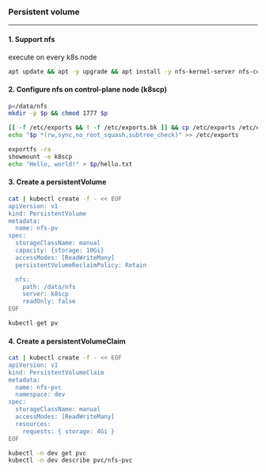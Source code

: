 ### Persistent volume
---

#### 1. Support nfs
execute on every k8s node
```bash
apt update && apt -y upgrade && apt install -y nfs-kernel-server nfs-common
```

#### 2. Configure nfs on control-plane node (k8scp)
```bash
p=/data/nfs
mkdir -p $p && chmod 1777 $p

[[ -f /etc/exports && ! -f /etc/exports.bk ]] && cp /etc/exports /etc/exports.bk
echo "$p *(rw,sync,no_root_squash,subtree_check)" >> /etc/exports

exportfs -ra
showmount -e k8scp
echo "Hello, world!" > $p/hello.txt
```

#### 3. Create a persistentVolume
```bash
cat | kubectl create -f - << EOF
apiVersion: v1
kind: PersistentVolume
metadata:
  name: nfs-pv
spec:
  storageClassName: manual
  capacity: {storage: 10Gi}
  accessModes: [ReadWriteMany]
  persistentVolumeReclaimPolicy: Retain

  nfs:
    path: /data/nfs
    server: k8scp
    readOnly: false
EOF

kubectl get pv
```

#### 4. Create a persistentVolumeClaim
```bash
cat | kubectl create -f - << EOF
apiVersion: v1
kind: PersistentVolumeClaim
metadata:
  name: nfs-pvc
  namespace: dev
spec:
  storageClassName: manual
  accessModes: [ReadWriteMany]
  resources:
    requests: { storage: 4Gi }
EOF

kubectl -n dev get pvc
kubectl -n dev describe pvc/nfs-pvc
```
